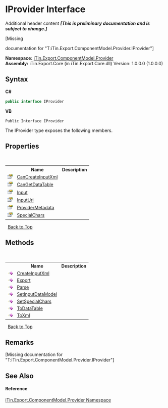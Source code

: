 # IProvider Interface
Additional header content _**\[This is preliminary documentation and is subject to change.\]**_

\[Missing <summary> documentation for "T:iTin.Export.ComponentModel.Provider.IProvider"\]

**Namespace:**&nbsp;<a href="723a96b5-5779-2554-cf17-05149bfcb802">iTin.Export.ComponentModel.Provider</a><br />**Assembly:**&nbsp;iTin.Export.Core (in iTin.Export.Core.dll) Version: 1.0.0.0 (1.0.0.0)

## Syntax

**C#**<br />
``` C#
public interface IProvider
```

**VB**<br />
``` VB
Public Interface IProvider
```

The IProvider type exposes the following members.


## Properties
&nbsp;<table><tr><th></th><th>Name</th><th>Description</th></tr><tr><td>![Public property](media/pubproperty.gif "Public property")</td><td><a href="88dec883-919c-3fad-ac04-a379325e8c39">CanCreateInputXml</a></td><td /></tr><tr><td>![Public property](media/pubproperty.gif "Public property")</td><td><a href="5d6b4bc8-8ab1-cece-238b-6b541299f695">CanGetDataTable</a></td><td /></tr><tr><td>![Public property](media/pubproperty.gif "Public property")</td><td><a href="4ad71ae9-2b83-c279-9d8a-faf07290cb9f">Input</a></td><td /></tr><tr><td>![Public property](media/pubproperty.gif "Public property")</td><td><a href="132c87eb-372e-485e-7a8d-2eb1fbecff0a">InputUri</a></td><td /></tr><tr><td>![Public property](media/pubproperty.gif "Public property")</td><td><a href="816faac6-e83e-897f-b9e0-35d407ac31c5">ProviderMetadata</a></td><td /></tr><tr><td>![Public property](media/pubproperty.gif "Public property")</td><td><a href="5df5010f-e4ed-e8b3-6eeb-50a2aa225ec2">SpecialChars</a></td><td /></tr></table>&nbsp;
<a href="#iprovider-interface">Back to Top</a>

## Methods
&nbsp;<table><tr><th></th><th>Name</th><th>Description</th></tr><tr><td>![Public method](media/pubmethod.gif "Public method")</td><td><a href="036ade09-e455-b765-12b6-3435395184f2">CreateInputXml</a></td><td /></tr><tr><td>![Public method](media/pubmethod.gif "Public method")</td><td><a href="6ce513ac-5f2d-580a-f169-beda609c78e0">Export</a></td><td /></tr><tr><td>![Public method](media/pubmethod.gif "Public method")</td><td><a href="42365b38-cff9-7637-c8ff-056b4b7afe08">Parse</a></td><td /></tr><tr><td>![Public method](media/pubmethod.gif "Public method")</td><td><a href="ce10eec5-b1c5-4aaa-007b-89e7f4d992ed">SetInputDataModel</a></td><td /></tr><tr><td>![Public method](media/pubmethod.gif "Public method")</td><td><a href="94fab598-6c8b-395a-c151-dfe80c17a48a">SetSpecialChars</a></td><td /></tr><tr><td>![Public method](media/pubmethod.gif "Public method")</td><td><a href="c4b9d829-18e6-fce5-1064-2a694b0fb7f9">ToDataTable</a></td><td /></tr><tr><td>![Public method](media/pubmethod.gif "Public method")</td><td><a href="cee046a6-fa06-0511-0e42-399384e61c38">ToXml</a></td><td /></tr></table>&nbsp;
<a href="#iprovider-interface">Back to Top</a>

## Remarks
\[Missing <remarks> documentation for "T:iTin.Export.ComponentModel.Provider.IProvider"\]

## See Also


#### Reference
<a href="723a96b5-5779-2554-cf17-05149bfcb802">iTin.Export.ComponentModel.Provider Namespace</a><br />